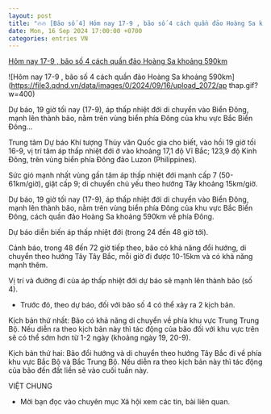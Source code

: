```yaml
---
layout: post
title: "🔥🔥 [Bão số 4] Hôm nay 17-9 , bão số 4 cách quần đảo Hoàng Sa khoảng 590km"
date: Mon, 16 Sep 2024 17:00:00 +0700
categories: entries VN
---
```

[Hôm nay 17-9 , bão số 4 cách quần đảo Hoàng Sa khoảng 590km](https://www.qdnd.vn/xa-hoi/tin-tuc/hom-nay-17-9-bao-so-4-cach-quan-dao-hoang-sa-khoang-590km-794713)

![Hôm nay 17-9 , bão số 4 cách quần đảo Hoàng Sa khoảng 590km](https://file3.qdnd.vn/data/images/0/2024/09/16/upload_2072/ap thap.gif?w=400)

Dự báo, 19 giờ tối nay (17-9), áp thấp nhiệt đới di chuyển vào Biển Đông, mạnh lên thành bão, nằm trên vùng biển phía Đông của khu vực Bắc Biển Đông...

Trung tâm Dự báo Khí tượng Thủy văn Quốc gia cho biết, vào hồi 19 giờ tối 16-9, vị trí tâm áp thấp nhiệt đới ở vào khoảng 17,1 độ Vĩ Bắc; 123,9 độ Kinh Đông, trên vùng biển phía Đông đảo Luzon (Philippines).

Sức gió mạnh nhất vùng gần tâm áp thấp nhiệt đới mạnh cấp 7 (50-61km/giờ), giật cấp 9; di chuyển chủ yếu theo hướng Tây khoảng 15km/giờ.

Dự báo, 19 giờ tối nay (17-9), áp thấp nhiệt đới di chuyển vào Biển Đông, mạnh lên thành bão, nằm trên vùng biển phía Đông của khu vực Bắc Biển Đông, cách quần đảo Hoàng Sa khoảng 590km về phía Đông.

Dự báo diễn biến áp thấp nhiệt đới (trong 24 đến 48 giờ tới).

Cảnh báo, trong 48 đến 72 giờ tiếp theo, bão có khả năng đổi hướng, di chuyển theo hướng Tây Tây Bắc, mỗi giờ đi được 10-15km và có khả năng mạnh thêm.

Vị trí và đường đi của áp thấp nhiệt đới dự báo sẽ mạnh lên thành bão (số 4).

* Trước đó, theo dự báo, đối với bão số 4 có thể xảy ra 2 kịch bản.

Kịch bản thứ nhất: Bão có khả năng di chuyển về phía khu vực Trung Trung Bộ. Nếu diễn ra theo kịch bản này thì tác động của bão đối với khu vực trên sẽ có thể sớm hơn từ 1-2 ngày (khoảng ngày 19, 20-9).

Kịch bản thứ hai: Bão đổi hướng và di chuyển theo hướng Tây Bắc đi về phía khu vực Bắc Bộ và Bắc Trung Bộ. Nếu diễn ra theo kịch bản này thì tác động của bão đến đất liền sẽ vào cuối tuần này.

VIỆT CHUNG

* Mời bạn đọc vào chuyên mục Xã hội xem các tin, bài liên quan.

